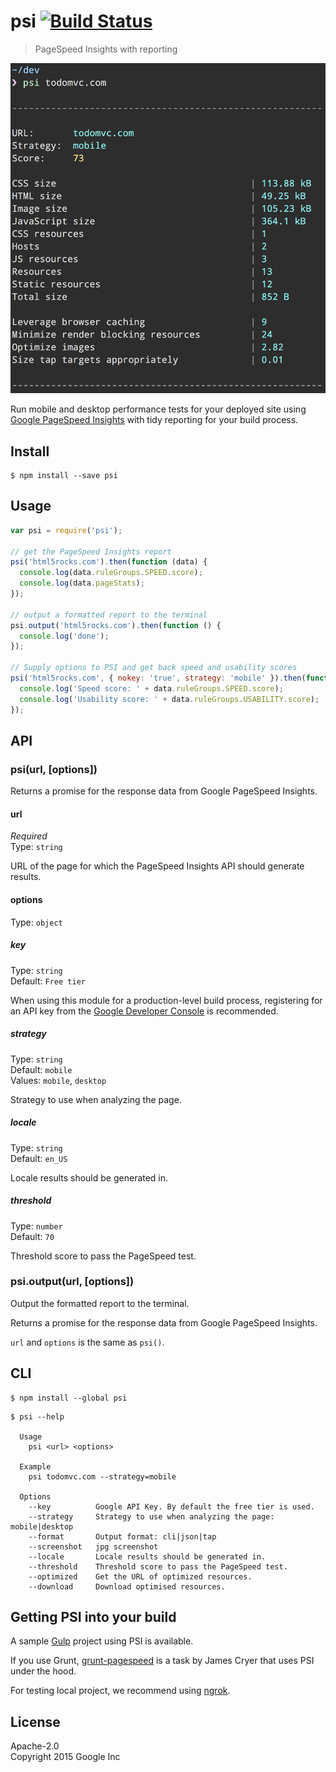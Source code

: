 # psi [![Build Status](https://travis-ci.org/addyosmani/psi.svg?branch=master)](https://travis-ci.org/addyosmani/psi)

> PageSpeed Insights with reporting

![](screenshot.png)

Run mobile and desktop performance tests for your deployed site using [Google PageSpeed Insights](https://developers.google.com/speed/docs/insights/v2/getting_started) with tidy reporting for your build process.


## Install

```
$ npm install --save psi
```


## Usage

```js
var psi = require('psi');

// get the PageSpeed Insights report
psi('html5rocks.com').then(function (data) {
  console.log(data.ruleGroups.SPEED.score);
  console.log(data.pageStats);
});

// output a formatted report to the terminal
psi.output('html5rocks.com').then(function () {
  console.log('done');
});

// Supply options to PSI and get back speed and usability scores
psi('html5rocks.com', { nokey: 'true', strategy: 'mobile' }).then(function (data) {
  console.log('Speed score: ' + data.ruleGroups.SPEED.score);
  console.log('Usability score: ' + data.ruleGroups.USABILITY.score);
});
```


## API

### psi(url, [options])

Returns a promise for the response data from Google PageSpeed Insights.

#### url

*Required*  
Type: `string`

URL of the page for which the PageSpeed Insights API should generate results.

#### options

Type: `object`

##### key

Type: `string`  
Default: `Free tier`

When using this module for a production-level build process, registering for an API key from the [Google Developer Console](https://developers.google.com/speed/docs/insights/v1/getting_started#auth) is recommended.

##### strategy

Type: `string`  
Default: `mobile`  
Values: `mobile`, `desktop`

Strategy to use when analyzing the page.

##### locale

Type: `string`  
Default: `en_US`

Locale results should be generated in.

##### threshold

Type: `number`  
Default: `70`

Threshold score to pass the PageSpeed test.

### psi.output(url, [options])

Output the formatted report to the terminal.

Returns a promise for the response data from Google PageSpeed Insights.

`url` and `options` is the same as `psi()`.


## CLI

```
$ npm install --global psi
```

```
$ psi --help

  Usage
    psi <url> <options>

  Example
    psi todomvc.com --strategy=mobile

  Options
    --key          Google API Key. By default the free tier is used.
    --strategy     Strategy to use when analyzing the page: mobile|desktop
    --format       Output format: cli|json|tap
    --screenshot   jpg screenshot
    --locale       Locale results should be generated in.
    --threshold    Threshold score to pass the PageSpeed test.
    --optimized    Get the URL of optimized resources.
    --download     Download optimised resources.
```


## Getting PSI into your build

A sample [Gulp](https://github.com/addyosmani/psi-gulp-sample) project using PSI is available.

If you use Grunt, [grunt-pagespeed](https://github.com/jrcryer/grunt-pagespeed) is a task by James Cryer that uses PSI under the hood.

For testing local project, we recommend using [ngrok](http://www.jamescryer.com/2014/06/12/grunt-pagespeed-and-ngrok-locally-testing/).


## License

Apache-2.0  
Copyright 2015 Google Inc

